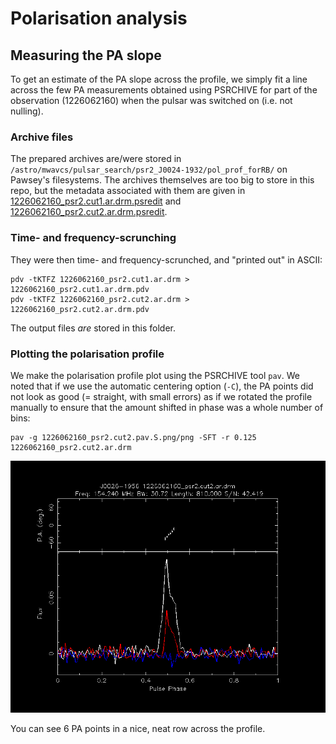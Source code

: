 # Polarisation analysis

## Measuring the PA slope

To get an estimate of the PA slope across the profile, we simply fit a line across the few PA measurements obtained using PSRCHIVE for part of the observation (1226062160) when the pulsar was switched on (i.e. not nulling).

### Archive files

The prepared archives are/were stored in `/astro/mwavcs/pulsar_search/psr2_J0024-1932/pol_prof_forRB/` on Pawsey's filesystems.
The archives themselves are too big to store in this repo, but the metadata associated with them are given in [1226062160_psr2.cut1.ar.drm.psredit](1226062160_psr2.cut1.ar.drm.psredit) and [1226062160_psr2.cut2.ar.drm.psredit](1226062160_psr2.cut2.ar.drm.psredit).

### Time- and frequency-scrunching

They were then time- and frequency-scrunched, and "printed out" in ASCII:

```
pdv -tKTFZ 1226062160_psr2.cut1.ar.drm > 1226062160_psr2.cut1.ar.drm.pdv
pdv -tKTFZ 1226062160_psr2.cut2.ar.drm > 1226062160_psr2.cut2.ar.drm.pdv
```

The output files *are* stored in this folder.

### Plotting the polarisation profile

We make the polarisation profile plot using the PSRCHIVE tool `pav`.
We noted that if we use the automatic centering option (`-C`), the PA points did not look as good (= straight, with small errors) as if we rotated the profile manually to ensure that the amount shifted in phase was a whole number of bins:

```
pav -g 1226062160_psr2.cut2.pav.S.png/png -SFT -r 0.125 1226062160_psr2.cut2.ar.drm
```

![1226062160_psr2.cut2.pav.S.png](1226062160_psr2.cut2.pav.S.png)

You can see 6 PA points in a nice, neat row across the profile.
